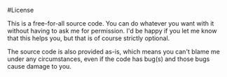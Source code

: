 #License

This is a free-for-all source code. You can do whatever you want with it without having to ask me for permission. I'd be happy if you let 
me know that this helps you, but that is of course strictly optional.

The source code is also provided as-is, which means you can't blame me under any circumstances, even if the code has bug(s) and those bugs cause 
damage to you.
